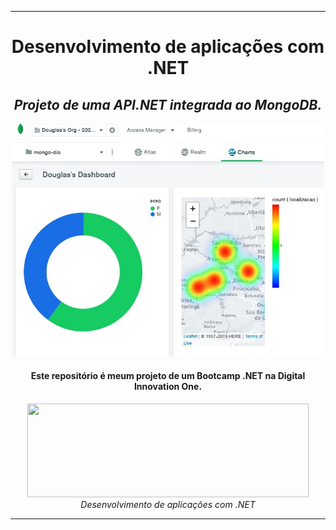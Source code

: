 <hr/>
<div align="center">
    <h1>Desenvolvimento de aplicações com .NET</h1>
    <h2><i>Projeto de uma API.NET integrada ao MongoDB.</i></h2>
    <p align="center"><img src="./Charts.jpg" width="500"></p>
    <h4>Este repositório é meum projeto de um Bootcamp .NET na Digital Innovation One.</h4>
    <a href="https://digitalinnovation.one/sign-in"><img src="https://hermes.digitalinnovation.one/site/images/logo-footer.png" width="450" height="150"></a>
    <i>Desenvolvimento de aplicações com .NET</i>
 </div>    
<hr/>
